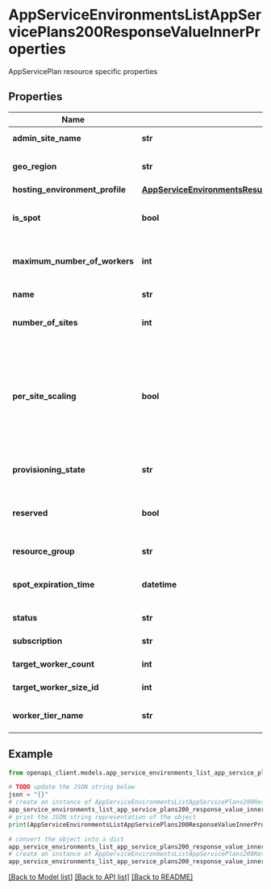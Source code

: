 # AppServiceEnvironmentsListAppServicePlans200ResponseValueInnerProperties

AppServicePlan resource specific properties

## Properties

Name | Type | Description | Notes
------------ | ------------- | ------------- | -------------
**admin_site_name** | **str** | App Service plan administration site. | [optional] 
**geo_region** | **str** | Geographical location for the App Service plan. | [optional] [readonly] 
**hosting_environment_profile** | [**AppServiceEnvironmentsResume200ResponseValueInnerPropertiesHostingEnvironmentProfile**](AppServiceEnvironmentsResume200ResponseValueInnerPropertiesHostingEnvironmentProfile.md) |  | [optional] 
**is_spot** | **bool** | If &lt;code&gt;true&lt;/code&gt;, this App Service Plan owns spot instances. | [optional] 
**maximum_number_of_workers** | **int** | Maximum number of instances that can be assigned to this App Service plan. | [optional] [readonly] 
**name** | **str** | Name for the App Service plan. | 
**number_of_sites** | **int** | Number of apps assigned to this App Service plan. | [optional] [readonly] 
**per_site_scaling** | **bool** | If &lt;code&gt;true&lt;/code&gt;, apps assigned to this App Service plan can be scaled independently. If &lt;code&gt;false&lt;/code&gt;, apps assigned to this App Service plan will scale to all instances of the plan. | [optional] [default to False]
**provisioning_state** | **str** | Provisioning state of the App Service Environment. | [optional] [readonly] 
**reserved** | **bool** | If Linux app service plan &lt;code&gt;true&lt;/code&gt;, &lt;code&gt;false&lt;/code&gt; otherwise. | [optional] [default to False]
**resource_group** | **str** | Resource group of the App Service plan. | [optional] [readonly] 
**spot_expiration_time** | **datetime** | The time when the server farm expires. Valid only if it is a spot server farm. | [optional] 
**status** | **str** | App Service plan status. | [optional] [readonly] 
**subscription** | **str** | App Service plan subscription. | [optional] [readonly] 
**target_worker_count** | **int** | Scaling worker count. | [optional] 
**target_worker_size_id** | **int** | Scaling worker size ID. | [optional] 
**worker_tier_name** | **str** | Target worker tier assigned to the App Service plan. | [optional] 

## Example

```python
from openapi_client.models.app_service_environments_list_app_service_plans200_response_value_inner_properties import AppServiceEnvironmentsListAppServicePlans200ResponseValueInnerProperties

# TODO update the JSON string below
json = "{}"
# create an instance of AppServiceEnvironmentsListAppServicePlans200ResponseValueInnerProperties from a JSON string
app_service_environments_list_app_service_plans200_response_value_inner_properties_instance = AppServiceEnvironmentsListAppServicePlans200ResponseValueInnerProperties.from_json(json)
# print the JSON string representation of the object
print(AppServiceEnvironmentsListAppServicePlans200ResponseValueInnerProperties.to_json())

# convert the object into a dict
app_service_environments_list_app_service_plans200_response_value_inner_properties_dict = app_service_environments_list_app_service_plans200_response_value_inner_properties_instance.to_dict()
# create an instance of AppServiceEnvironmentsListAppServicePlans200ResponseValueInnerProperties from a dict
app_service_environments_list_app_service_plans200_response_value_inner_properties_from_dict = AppServiceEnvironmentsListAppServicePlans200ResponseValueInnerProperties.from_dict(app_service_environments_list_app_service_plans200_response_value_inner_properties_dict)
```
[[Back to Model list]](../README.md#documentation-for-models) [[Back to API list]](../README.md#documentation-for-api-endpoints) [[Back to README]](../README.md)


